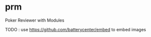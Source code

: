 # prm
Poker Reviewer with Modules

TODO :
use https://github.com/batterycenter/embed to embed images
